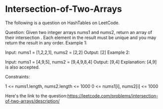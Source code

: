 # Intersection-of-Two-Arrays
The following is a question on HashTables on LeetCode. 

Question:   Given two integer arrays nums1 and nums2, return an array of their  intersection . Each element in the result must be unique and you may return the result in any order.
Example 1:

Input: nums1 = [1,2,2,1], nums2 = [2,2]
Output: [2]
Example 2:

Input: nums1 = [4,9,5], nums2 = [9,4,9,8,4]
Output: [9,4]
Explanation: [4,9] is also accepted.
 

Constraints:

1 <= nums1.length, nums2.length <= 1000
0 <= nums1[i], nums2[i] <= 1000


Here's the link to the question:https://leetcode.com/problems/intersection-of-two-arrays/description/
